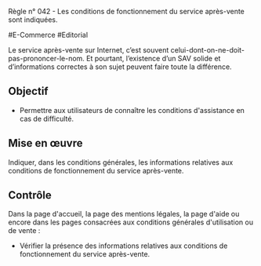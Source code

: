 
Règle n° 042  - Les conditions de fonctionnement du service après-vente sont indiquées.

#E-Commerce #Editorial

Le service après-vente sur Internet, c’est souvent celui-dont-on-ne-doit-pas-prononcer-le-nom. Et pourtant, l’existence d’un SAV solide et d’informations correctes à son sujet peuvent faire toute la différence.

Objectif
--------

*   Permettre aux utilisateurs de connaître les conditions d'assistance en cas de difficulté.

Mise en œuvre
-------------

Indiquer, dans les conditions générales, les informations relatives aux conditions de fonctionnement du service après-vente.

Contrôle
--------

Dans la page d'accueil, la page des mentions légales, la page d'aide ou encore dans les pages consacrées aux conditions générales d'utilisation ou de vente :

*   Vérifier la présence des informations relatives aux conditions de fonctionnement du service après-vente.
